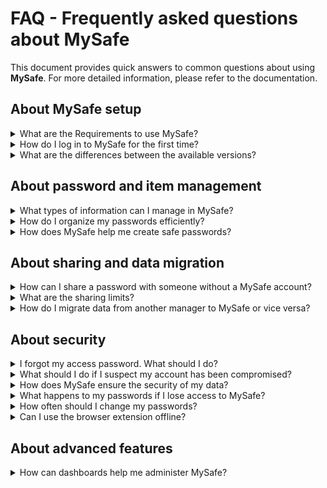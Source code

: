 # FAQ - Frequently asked questions about MySafe

This document provides quick answers to common questions about using **MySafe**. For more detailed information, please refer to the documentation.

## About MySafe setup

<details>

<summary>What are the Requirements to use MySafe?</summary>

* A compatible browser for the web version or installation of the extension.
* Connection to the Segura server (local or via VPN).
* Mobile devices running Android 10+ for the mobile app.

</details>

<details>

<summary>How do I log in to MySafe for the first time?</summary>

1. Access Segura.
2. Use the credentials provided by your administrator.
3. Set up a secure password and optionally enable multi-factor authentication (MFA).
4. Access **MySafe** through the **Products menu.**

More information in [First steps with MySafe web](../../../../v4/docs/first-steps-with-mysafe-web/).

</details>

<details>

<summary>What are the differences between the available versions?</summary>

* **Web**: full access, including sharing, dashboards, and settings.
* **Extension and app**: quick password management, access to notes and and autofill passwords on websites.

More information in [MySafe](../../../../v4/docs/mysafe/), [MySafe extension](../../../../v4/docs/mysafe-extension/), and [Segura mobile app](../../../../v4/docs/senhasegura-mobile-app/).

</details>

## About password and item management

<details>

<summary>What types of information can I manage in MySafe?</summary>

* **Web version**: manage passwords, email accounts, notes, files (up to 500 MB), and API secrets.
* **Extension and app**: manage passwords and access notes.

More information in [MySafe](../../../../v4/docs/mysafe/), [MySafe extension](../../../../v4/docs/mysafe-extension/) and [Segura mobile app](../../../../v4/docs/senhasegura-mobile-app/).

</details>

<details>

<summary>How do I organize my passwords efficiently?</summary>

* Add **Tags** when creating items. Example: use “social networks” to categorize Facebook and Instagram passwords.

More information in [How to manage passwords using MySafe web](../../../../v4/docs/how-to-manage-passwords-on-mysafe-web/).

</details>

<details>

<summary>How does MySafe help me create safe passwords?</summary>

* Use the **Generate Password** button and set criteria like length and special characters.\
  ::: (warning) (Attention)\
  Create passwords with at least 12 characters, including letters, numbers, and symbols.\
  :::

More information in [How to generate safe passwords with MySafe](../../../../v4/docs/how-to-generate-safe-passwords-with-mysafe/).

</details>

## About sharing and data migration

<details>

<summary>How can I share a password with someone without a MySafe account?</summary>

1. Select the item and click **Share**.
2. Choose the **External** option, enter the recipient’s email, and configure permissions.

The recipient will receive a secure link to access the item.

More information in [How to manage the external share of an item](../../../../v4/docs/how-to-manage-the-external-share-of-an-item/).

</details>

<details>

<summary>What are the sharing limits?</summary>

* **Internal**: no limit for batch sharing.
* **External**: one password at a time, but you can add multiple recipients.

More information in [How to manage the external share of an item](../../../../v4/docs/how-to-manage-the-external-share-of-an-item/).

</details>

<details>

<summary>How do I migrate data from another manager to MySafe or vice versa?</summary>

* Use the **Batch import** feature to import data from other managers.
* It’s not possible to export items from **MySafe** to other platforms.

More information in [How to import passwords and notes to MySafe](../../../../v4/docs/how-to-import-passwords-and-notes-to-mysafe/).

</details>

## About security

<details>

<summary>I forgot my access password. What should I do?</summary>

1. Contact your administrator to reset your password.
2. Create a new password during your next login.

More information in [First steps with MySafe web](../../../../v4/docs/first-steps-with-mysafe-web/).

</details>

<details>

<summary>What should I do if I suspect my account has been compromised?</summary>

1. Contact your administrator to reset your password.
2. Enable MFA.
3. Review connected apps in the **My apps** section.

More information in [First steps with MySafe web](../../../../v4/docs/first-steps-with-mysafe-web/) and [How to manage applications in MySafe](../../../../v4/docs/how-to-manage-applications-in-mysafe/).

</details>

<details>

<summary>How does MySafe ensure the security of my data?</summary>

**MySafe** uses end-to-end encryption to protect your items both at rest and in transit.

More information in [MySafe](../../../../v4/docs/mysafe/).

</details>

<details>

<summary>What happens to my passwords if I lose access to MySafe?</summary>

If you lose access to **MySafe**, such as after leaving your company:

* Your items will be deactivated along with your account.
* Shared items will remain accessible to recipients, respecting configured permissions.
* Contact the support team for further information.

</details>

<details>

<summary>How often should I change my passwords?</summary>

Use the Password generator to change your passwords in the following situations:

* According to your company's policy (for example, every 3 months).\

* Immediately after a sharing period expires.\
  To ensure that the password hasn't been recorded during sharing.\

* If there is suspicion of data breach.\
  When data is exposed, criminals may try to use the leaked information to access your accounts.\

* When employees with password access leave the company.\
  To ensure that former employees no longer have access to corporate accounts.

</details>

<details>

<summary>Can I use the browser extension offline?</summary>

No. The extension requires a local or VPN connection to the Segura server to access and manage items.

More information in [First steps with the MySafe extension](../../../../v4/docs/mysafe-extension-first-steps/).

</details>

## About advanced features

<details>

<summary>How can dashboards help me administer MySafe?</summary>

Dashboards provide insights such as:

* **Users without items**: identify those not using **MySafe** and promote engagement actions.
* **Most used sites**: monitor services used to detect shadow IT or impacts of incidents.

More information in [Global administration](../../../../v4/docs/mysafe-admin/).

</details>
